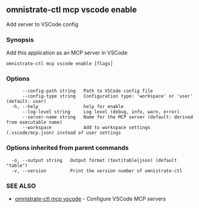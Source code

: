 ## omnistrate-ctl mcp vscode enable

Add server to VSCode config

### Synopsis

Add this application as an MCP server in VSCode

```
omnistrate-ctl mcp vscode enable [flags]
```

### Options

```
      --config-path string   Path to VSCode config file
      --config-type string   Configuration type: 'workspace' or 'user' (default: user)
  -h, --help                 help for enable
      --log-level string     Log level (debug, info, warn, error)
      --server-name string   Name for the MCP server (default: derived from executable name)
      --workspace            Add to workspace settings (.vscode/mcp.json) instead of user settings
```

### Options inherited from parent commands

```
  -o, --output string   Output format (text|table|json) (default "table")
  -v, --version         Print the version number of omnistrate-ctl
```

### SEE ALSO

- [omnistrate-ctl mcp vscode](omnistrate-ctl_mcp_vscode.md) - Configure VSCode MCP servers
